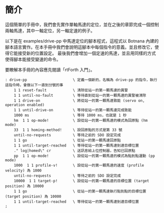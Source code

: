 # 簡介

這個簡單的手冊中，我們會先實作單軸馬達的定位，並在之後的章節完成一個控制兩軸馬達，其中一軸定位，另一軸定速的例子。

以下是在 examples/drive-pp 中馬達定位的腳本程式，這程式以 Botnana 內建的腳本語言實作。在本手冊中我們會說明這腳本中每個指令的意義。並且修改它，使得它能接受新的位置設定。
最後我們會增加一個定速的馬達，並且用同樣的方式使得腳本能接受變速的命令。

要瞭解本手冊的內容應先閱讀「rtForth 入門」。

```
: drive-pp                     \ 定義一個新的，名稱為 drive-pp 的指令，執行這指令時，會做以下一直到分號的事
    1 1 reset-fault            \ 清除從站一的第一顆馬達的異警
    1 1 until-no-fault         \ 等待直到從站一的第一顆馬達的異警被清除
    1 1 drive-on               \ 將從站一的第一顆馬達致能 (servo on, operation enabled)
    1 1 until-drive-on         \ 等待從站一的第一顆馬達完成致能
    1000 ms                    \ 等待 1000 ms，也就是 1 秒
    hm  1 1 op-mode!           \ 設從站一的第一顆馬達的模式為回原點 (hm mode)
    33  1 1 homing-method!     \ 設回原點的方式是第 33 號
    until-no-requests          \ 等待之前的 SDO 設定完成
    1 1 go                     \ 從站一的第一顆馬達回原點
    1 1 until-target-reached   \ 等待從站一的第一顆馬達到達目標位置
    ." log|homed\" cr          \ 送訊息給上位控制器，告知已回原點
    pp  1 1 op-mode!           \ 設從站一的第一顆馬達的模式為點到點運動 (pp mode)
    1000  1 1 profile-v!       \ 設從站一的第一顆馬達的速度 (profile velocity) 為 1000
    until-no-requests          \ 等待之前的 SDO 設定完成
    10000  1 1 target-p!       \ 設從站一的第一顆馬達的目標位置 (target position) 為 10000
    1 1 go                     \ 從站一的第一顆馬達執行點到點的目標位置 (target position) 為 10000
    1 1 until-target-reached   \ 等待從站一的第一顆馬達到達目標位置
;
```
